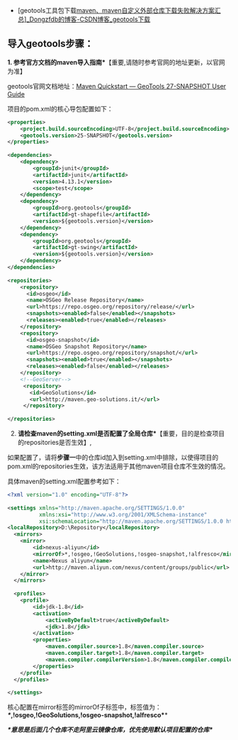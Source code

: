 - [geotools工具包下载[maven、maven自定义外部仓库下载失败解决方案汇总\]_Dongzfdb的博客-CSDN博客_geotools下载](https://blog.csdn.net/qq_37306786/article/details/113933062)

## 导入geotools步骤：

**1. 参考官方文档的maven导入指南\***【重要,请随时参考官网的地址更新，以官网为准】

geotools官网文档地址：[Maven Quickstart — GeoTools 27-SNAPSHOT User Guide](http://docs.geotools.org/latest/userguide/tutorial/quickstart/maven.html)

项目的pom.xml的核心导包配置如下：

```xml
<properties>
    <project.build.sourceEncoding>UTF-8</project.build.sourceEncoding>
    <geotools.version>25-SNAPSHOT</geotools.version>
</properties>
 
<dependencies>
    <dependency>
        <groupId>junit</groupId>
        <artifactId>junit</artifactId>
        <version>4.13.1</version>
        <scope>test</scope>
    </dependency>
    <dependency>
        <groupId>org.geotools</groupId>
        <artifactId>gt-shapefile</artifactId>
        <version>${geotools.version}</version>
    </dependency>
    <dependency>
        <groupId>org.geotools</groupId>
        <artifactId>gt-swing</artifactId>
        <version>${geotools.version}</version>
    </dependency>
</dependencies>
 
<repositories>
    <repository>
      <id>osgeo</id>
      <name>OSGeo Release Repository</name>
      <url>https://repo.osgeo.org/repository/release/</url>
      <snapshots><enabled>false</enabled></snapshots>
      <releases><enabled>true</enabled></releases>
    </repository>
    <repository>
      <id>osgeo-snapshot</id>
      <name>OSGeo Snapshot Repository</name>
      <url>https://repo.osgeo.org/repository/snapshot/</url>
      <snapshots><enabled>true</enabled></snapshots>
      <releases><enabled>false</enabled></releases>
    </repository>
    <!--GeoServer-->
     <repository>
       <id>GeoSolutions</id>
       <url>http://maven.geo-solutions.it/</url>
     </repository>
     
</repositories>
```

2. **请检查maven的setting.xml是否配置了全局仓库\***【重要，目的是检查项目的repositories是否生效】,

如果配置了，请将**步骤一**中的仓库id加入到setting.xml中排除，以使得项目的pom.xml的repositories生效，该方法适用于其他maven项目仓库不生效的情况。

具体maven的setting.xml配置参考如下：

```xml
<?xml version="1.0" encoding="UTF-8"?>
 
<settings xmlns="http://maven.apache.org/SETTINGS/1.0.0"
          xmlns:xsi="http://www.w3.org/2001/XMLSchema-instance"
          xsi:schemaLocation="http://maven.apache.org/SETTINGS/1.0.0 http://maven.apache.org/xsd/settings-1.0.0.xsd">
<localRepository>D:\Repository</localRepository>
  <mirrors>
    <mirror>
	    <id>nexus-aliyun</id>
	    <mirrorOf>*,!osgeo,!GeoSolutions,!osgeo-snapshot,!alfresco</mirrorOf>
	    <name>Nexus aliyun</name>
	    <url>http://maven.aliyun.com/nexus/content/groups/public</url>
	</mirror>
  </mirrors>
 
  <profiles>
  	<profile>  
	  	<id>jdk-1.8</id>  
	   	<activation>  
	     	<activeByDefault>true</activeByDefault>  
	     	<jdk>1.8</jdk>  
	   	</activation>  
		<properties>  
			<maven.compiler.source>1.8</maven.compiler.source>  
			<maven.compiler.target>1.8</maven.compiler.target>  
			<maven.compiler.compilerVersion>1.8</maven.compiler.compilerVersion>  
		</properties>
	</profile>
  </profiles>
 
</settings>
```

核心配置在mirror标签的mirrorOf子标签中，标签值为：***\**,!osgeo,!GeoSolutions,!osgeo-snapshot,!alfresco\****

***\*意思是后面几个仓库不走阿里云镜像仓库，优先使用默认项目配置的仓库\****